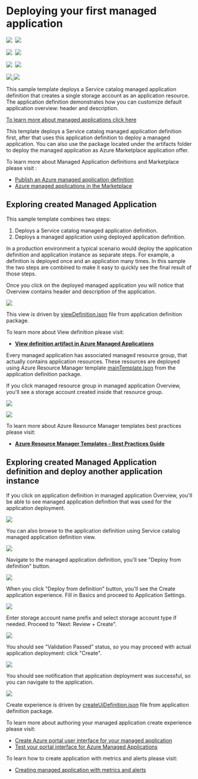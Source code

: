 # Deploying your first managed application

<IMG SRC="https://azurequickstartsservice.blob.core.windows.net/badges/101-managed-application/PublicLastTestDate.svg" />&nbsp;
<IMG SRC="https://azurequickstartsservice.blob.core.windows.net/badges/101-managed-application/PublicDeployment.svg" />&nbsp;

<IMG SRC="https://azurequickstartsservice.blob.core.windows.net/badges/101-managed-application/FairfaxLastTestDate.svg" />&nbsp;
<IMG SRC="https://azurequickstartsservice.blob.core.windows.net/badges/101-managed-application/FairfaxDeployment.svg" />&nbsp;

<IMG SRC="https://azurequickstartsservice.blob.core.windows.net/badges/101-managed-application/BestPracticeResult.svg" />&nbsp;
<IMG SRC="https://azurequickstartsservice.blob.core.windows.net/badges/101-managed-application/CredScanResult.svg" />&nbsp;

<a href="https://portal.azure.com/#create/Microsoft.Template/uri/https%3A%2F%2Fraw.githubusercontent.com%2FAzure%2Fazure-quickstart-templates%2Fmaster%2F101-managed-application%2Fazuredeploy.json" target="_blank">
    <img src="https://raw.githubusercontent.com/Azure/azure-quickstart-templates/master/1-CONTRIBUTION-GUIDE/images/deploytoazure.svg?sanitize=true"/>
</a>
<a href="http://armviz.io/#/?load=https%3A%2F%2Fraw.githubusercontent.com%2FAzure%2Fazure-quickstart-templates%2Fmaster%2F101-managed-application%2Fazuredeploy.json" target="_blank">
    <img src="https://raw.githubusercontent.com/Azure/azure-quickstart-templates/master/1-CONTRIBUTION-GUIDE/images/visualizebutton.svg?sanitize=true"/>
</a>

This sample template deploys a Service catalog managed application definition that creates a single storage account as an application resource.  The application definition demonstrates how you can customize default application overview: header and description.

[To learn more about managed applications click here](https://docs.microsoft.com/en-us/azure/managed-applications/overview)

This template deploys a Service catalog managed application definition first, after that uses this application definition to  deploy a managed application.
You can also use the package located under the artifacts folder to deploy the managed application as Azure Marketplace application offer.

To learn more about Managed Application definitions and Marketplace please visit :

+ [Publish an Azure managed application definition](https://docs.microsoft.com/en-us/azure/managed-applications/publish-managed-app-definition-quickstart)
+ [Azure managed applications in the Marketplace](https://docs.microsoft.com/en-us/azure/managed-applications/publish-marketplace-app)

## Exploring created Managed Application

This sample template combines two steps:

1) Deploys a Service catalog managed application definition.
2) Deploys a managed application using deployed application definition.

In a production environment a typical scenario would deploy the application definition and application instance as separate steps. For example, a definition is deployed once and an application many times. In this sample the two steps are combined to make it easy to quickly see the final result of those steps.

Once you click on the deployed managed application you will notice that Overview contains header and description of the application.

![](images/defaultview.png)

This view is driven by [viewDefinition.json](artifacts/ManagedAppZip/viewDefinition.json) file from application definition package.

To learn more about View definition please visit:
+ [**View definition artifact in Azure Managed Applications**](https://docs.microsoft.com/en-us/azure/managed-applications/concepts-view-definition)

Every managed application has associated managed resource group, that actually contains application resources. These resources are deployed using Azure Resource Manager template [mainTemplate.json](artifacts/ManagedAppZip/mainTemplate.json) from the application definition package.

If you click managed resource group in managed application Overview, you'll see a storage account created inside that resource group.

![](images/essentialsmrg.png)

![](images/mrgstorageaccount.png)

To learn more about Azure Resource Manager templates best practices please visit: 
+ [**Azure Resource Manager Templates - Best Practices Guide**](https://github.com/Azure/azure-quickstart-templates/blob/master/1-CONTRIBUTION-GUIDE/best-practices.md)

## Exploring created Managed Application definition and deploy another application instance

If you click on application definition in managed application Overview, you'll be able to see managed application definition that was used for the application deployment.

![](images/ama-amadefinition.png)

You can also browse to the application definition using Service catalog managed application definition view.

![](images/scdefinition.png)

Navigate to the managed application definition, you'll see "Deploy from definition" button.

![](images/scdefinitionoverview.png)

When you click "Deploy from definition" button, you'll see the Create application experience. 
Fill in Basics and proceed to Application Settings.

![](images/cuid-basic.png)

Enter storage account name prefix and select storage account type if needed. Proceed to "Next: Review + Create".

![](images/cuid-app-settings.png)

You should see "Validation Passed" status, so you may proceed with actual application deployment: click "Create".

![](images/cuid-create.png)

You should see notification that application deployment was successful, so you can navigate to the application.

![](images/app-created.png)

Create experience is driven by [createUiDefinition.json](artifacts/ManagedAppZip/createUiDefinition.json) file from application definition package.

To learn more about authoring your managed application create experience please visit:
+ [Create Azure portal user interface for your managed application](https://docs.microsoft.com/en-us/azure/managed-applications/create-uidefinition-overview)
+ [Test your portal interface for Azure Managed Applications](https://docs.microsoft.com/en-us/azure/managed-applications/test-createuidefinition)

To learn how to create application with metrics and alerts please visit:
+ [Creating managed application with metrics and alerts](https://github.com/Azure/azure-quickstart-templates/tree/master/101-managed-application-with-metrics-and-alerts)

